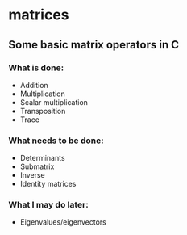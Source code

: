 # matrices

## Some basic matrix operators in C

### What is done:
- Addition
- Multiplication
- Scalar multiplication
- Transposition
- Trace

### What needs to be done:
- Determinants
- Submatrix
- Inverse
- Identity matrices


### What I may do later:
- Eigenvalues/eigenvectors

